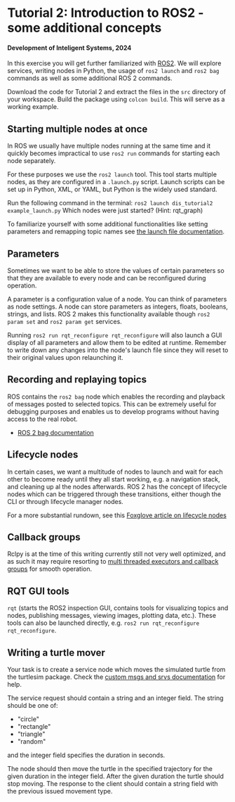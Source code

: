 # Tutorial 2: Introduction to ROS2 - some additional concepts

#### Development of Inteligent Systems, 2024

In this exercise you will get further familiarized with [ROS2](https://twitter.com/OpenRoboticsOrg/status/1629208251563929600). We will explore services,
writing nodes in Python, the usage of `ros2 launch` and `ros2 bag` commands as well as some
additional ROS 2 commands. 

Download the code for Tutorial 2 and extract the files in the `src` directory of your workspace. Build the package using `colcon build`. This will serve as a working example.

## Starting multiple nodes at once

In ROS we usually have multiple nodes running at the same time and it quickly becomes impractical to use `ros2 run` commands for starting each node separately. 

For these purposes we use the `ros2 launch` tool. This tool starts multiple nodes, as they are configured in a `.launch.py` script. Launch scripts can be set up in Python, XML, or YAML, but Python is the widely used standard. 

Run the following command in the terminal: `ros2 launch dis_tutorial2 example_launch.py` Which nodes were just started? (Hint: rqt_graph)

To familiarize yourself with some additional functionalities like setting parameters and remapping topic names see [the launch file documentation](https://docs.ros.org/en/humble/Tutorials/Intermediate/Launch/Creating-Launch-Files.html).

## Parameters

Sometimes we want to be able to store the values of certain parameters so that they are available to every node and can be reconfigured during operation. 

A parameter is a configuration value of a node. You can think of parameters as node settings. A node can store parameters as integers, floats, booleans, strings, and lists. ROS 2 makes this functionality available though `ros2 param set` and `ros2 param get` services.

Running `ros2 run rqt_reconfigure rqt_reconfigure` will also launch a GUI display of all parameters and allow them to be edited at runtime. Remember to write down any changes into the node's launch file since they will reset to their original values upon relaunching it.

## Recording and replaying topics

ROS contains the `ros2 bag` node which enables the recording and playback of messages posted to selected topics. This can be extremely useful for debugging purposes and enables us to develop programs without having access to the real robot.

- [ROS 2 bag documentation](https://docs.ros.org/en/iron/Tutorials/Beginner-CLI-Tools/Recording-And-Playing-Back-Data/Recording-And-Playing-Back-Data.html)

## Lifecycle nodes

In certain cases, we want a multitude of nodes to launch and wait for each other to become ready until they all start working, e.g. a navigation stack, and cleaning up al the nodes afterwards. ROS 2 has the concept of lifecycle nodes which can be triggered through these transitions, either though the CLI or through lifecycle manager nodes.

For a more substantial rundown, see this [Foxglove article on lifecycle nodes](https://foxglove.dev/blog/how-to-use-ros2-lifecycle-nodes)

## Callback groups

Rclpy is at the time of this writing currently still not very well optimized, and as such it may require resorting to [multi threaded executors and callback groups](https://discourse.ros.org/t/how-to-use-callback-groups-in-ros2/25255) for smooth operation. 

## RQT GUI tools 

`rqt` (starts the ROS2 inspection GUI, contains tools for visualizing topics and nodes, publishing messages, viewing images, plotting data, etc.). These tools can also be launched directly, e.g. `ros2 run rqt_reconfigure rqt_reconfigure`.

## Writing a turtle mover

Your task is to create a service node which moves the simulated turtle from the turtlesim package. Check the [custom msgs and srvs documentation](https://docs.ros.org/en/humble/Tutorials/Beginner-Client-Libraries/Custom-ROS2-Interfaces.html) for help.

The service request should contain a string and an integer field. The string should be one of:

- "circle"
- "rectangle"
- "triangle"
- "random"

and the integer field specifies the duration in seconds. 

The node should then move the turtle in the specified trajectory for the given duration in the integer field. After the given duration the turtle should stop moving. The response to the client should contain a string field with the previous issued movement type.


